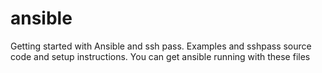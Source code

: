 # ansible
Getting started with Ansible and ssh pass. Examples and sshpass source code and setup instructions. You can get ansible running with these files
